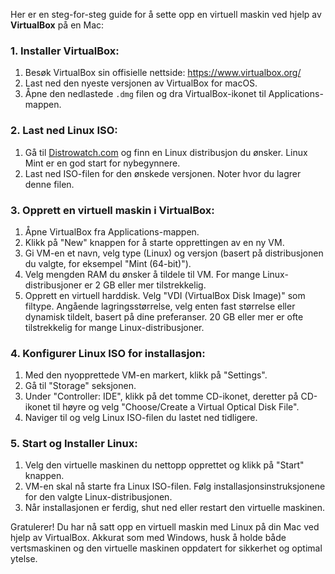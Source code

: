 Her er en steg-for-steg guide for å sette opp en virtuell maskin ved hjelp av **VirtualBox** på en Mac:

### 1. Installer VirtualBox:
1. Besøk VirtualBox sin offisielle nettside: https://www.virtualbox.org/
2. Last ned den nyeste versjonen av VirtualBox for macOS.
3. Åpne den nedlastede `.dmg` filen og dra VirtualBox-ikonet til Applications-mappen.

### 2. Last ned Linux ISO:
1. Gå til [Distrowatch.com](https://distrowatch.com/) og finn en Linux distribusjon du ønsker. Linux Mint er en god start for nybegynnere.
2. Last ned ISO-filen for den ønskede versjonen. Noter hvor du lagrer denne filen.

### 3. Opprett en virtuell maskin i VirtualBox:
1. Åpne VirtualBox fra Applications-mappen.
2. Klikk på "New" knappen for å starte opprettingen av en ny VM.
3. Gi VM-en et navn, velg type (Linux) og versjon (basert på distribusjonen du valgte, for eksempel "Mint (64-bit)").
4. Velg mengden RAM du ønsker å tildele til VM. For mange Linux-distribusjoner er 2 GB eller mer tilstrekkelig.
5. Opprett en virtuell harddisk. Velg "VDI (VirtualBox Disk Image)" som filtype. Angående lagringsstørrelse, velg enten fast størrelse eller dynamisk tildelt, basert på dine preferanser. 20 GB eller mer er ofte tilstrekkelig for mange Linux-distribusjoner.

### 4. Konfigurer Linux ISO for installasjon:
1. Med den nyopprettede VM-en markert, klikk på "Settings".
2. Gå til "Storage" seksjonen.
3. Under "Controller: IDE", klikk på det tomme CD-ikonet, deretter på CD-ikonet til høyre og velg "Choose/Create a Virtual Optical Disk File".
4. Naviger til og velg Linux ISO-filen du lastet ned tidligere.

### 5. Start og Installer Linux:
1. Velg den virtuelle maskinen du nettopp opprettet og klikk på "Start" knappen.
2. VM-en skal nå starte fra Linux ISO-filen. Følg installasjonsinstruksjonene for den valgte Linux-distribusjonen.
3. Når installasjonen er ferdig, shut ned eller restart den virtuelle maskinen. 

Gratulerer! Du har nå satt opp en virtuell maskin med Linux på din Mac ved hjelp av VirtualBox. Akkurat som med Windows, husk å holde både vertsmaskinen og den virtuelle maskinen oppdatert for sikkerhet og optimal ytelse.
